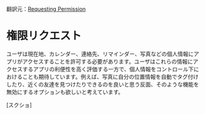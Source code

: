 翻訳元：[Requesting Permission](https://developer.apple.com/design/human-interface-guidelines/ios/app-architecture/requesting-permission/)

# 権限リクエスト

ユーザは現在地、カレンダー、連絡先、リマインダー、写真などの個人情報にアプリがアクセスすることを許可する必要があります。ユーザはこれらの情報にアクセスするアプリの利便性を高く評価する一方で、個人情報をコントロール下におけることも期待しています。例えば、写真に自分の位置情報を自動でタグ付けしたり、近くの友達を見つけたりできるのを良いと思う反面、そのような機能を無効にするオプションも欲しいと考えています。

[スクショ]